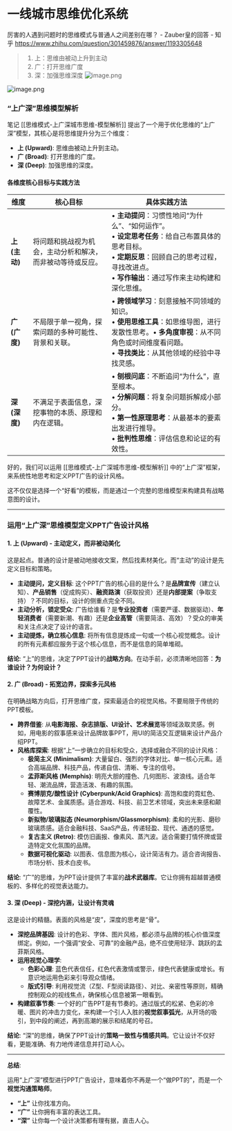 # 一线城市思维优化系统

厉害的人遇到问题时的思维模式与普通人之间差别在哪？ - Zauber皇的回答 - 知乎
https://www.zhihu.com/question/301459876/answer/1193305648

>1.  上：思维由被动上升到主动  
 >2. 广：打开思维广度  
 >3. 深：加强思维深度
![image.png](https://cdn.jsdelivr.net/gh/duanbiao2000/BlogGallery@main/picture/20240426173642.png)


![image.png](https://cdn.jsdelivr.net/gh/duanbiao2000/BlogGallery@main/picture/20240426173514.png)


### “上广深”思维模型解析

笔记 [[思维模式-上广深城市思维-模型解析]] 提出了一个用于优化思维的“上广深”模型，其核心是将思维提升分为三个维度：

*   **上 (Upward)**: 思维由被动上升到主动。
*   **广 (Broad)**: 打开思维的广度。
*   **深 (Deep)**: 加强思维的深度。

#### 各维度核心目标与实践方法

| 维度         | 核心目标                          | 具体实践方法                                                                                                                   |
| ---------- | ----------------------------- | ------------------------------------------------------------------------------------------------------------------------ |
| **上 (主动)** | 将问题和挑战视为机会，主动分析和解决，而非被动等待或反应。 | • **主动提问**：习惯性地问“为什么”、“如何运作”。<br>• **设定思考任务**：给自己布置具体的思考目标。<br>• **定期反思**：回顾自己的思考过程，寻找改进点。<br>• **写作输出**：通过写作来主动构建和深化思维。 |
| **广 (广度)** | 不局限于单一视角，探索问题的多种可能性、背景和关联。    | • **跨领域学习**：刻意接触不同领域的知识。<br>• **使用思维工具**：如思维导图，进行发散性思考。• **多角度审视**：从不同角色或时间维度看问题。<br>• **寻找类比**：从其他领域的经验中寻找灵感。           |
| **深 (深度)** | 不满足于表面信息，深挖事物的本质、原理和内在逻辑。     | • **刨根问底**：不断追问“为什么”，直至根本。<br>• **分解问题**：将复杂问题拆解成小部分。<br>• **第一性原理思考**：从最基本的要素出发进行推导。<br>• **批判性思维**：评估信息和论证的有效性。        |

好的，我们可以运用 [[思维模式-上广深城市思维-模型解析]] 中的“上广深”框架，来系统性地思考和定义PPT广告的设计风格。

这不仅仅是选择一个“好看”的模板，而是通过一个完整的思维模型来构建具有战略意图的设计。

---

### 运用“上广深”思维模型定义PPT广告设计风格

#### 1. **上 (Upward) - 主动定义，而非被动美化**

这是起点。普通的设计是被动地接收文案，然后找素材美化。而“主动”的设计是先定义目标和策略。

*   **主动提问，定义目标**: 这个PPT广告的核心目的是什么？是**品牌宣传**（建立认知）、**产品销售**（促成购买）、**融资路演**（获取投资）还是**内部提案**（争取支持）？不同的目标，设计的侧重点完全不同。
*   **主动分析，锁定受众**: 广告给谁看？是**专业投资者**（需要严谨、数据驱动）、**年轻消费者**（需要新潮、有趣）还是**企业高管**（需要简洁、高效）？受众的审美和关注点决定了设计的语言。
*   **主动提炼，确立核心信息**: 将所有信息提炼成一句或一个核心视觉概念。设计的所有元素都应服务于这个核心信息，而不是信息的简单堆砌。

**结论**: “上”的思维，决定了PPT设计的**战略方向**。在动手前，必须清晰地回答：**为谁设计？为何设计？**

#### 2. **广 (Broad) - 拓宽边界，探索多元风格**

在明确战略方向后，打开思维广度，探索最适合的视觉风格。不要局限于传统的PPT模板。

*   **跨界借鉴**: 从**电影海报、杂志排版、UI设计、艺术展览**等领域汲取灵感。例如，用电影的叙事感来设计品牌故事PPT，用UI的简洁交互逻辑来设计产品介绍PPT。
*   **风格库探索**: 根据“上”一步确立的目标和受众，选择或融合不同的设计风格：
    *   **极简主义 (Minimalism)**: 大量留白、强烈的字体对比、单一核心元素。适合高端品牌、科技产品，传递自信、清晰、专注的信号。
    *   **孟菲斯风格 (Memphis)**: 明亮大胆的撞色、几何图形、波浪线。适合年轻、潮流品牌，营造活泼、有趣的氛围。
    *   **赛博朋克/酸性设计 (Cyberpunk/Acid Graphics)**: 高饱和度的霓虹色、故障艺术、金属质感。适合游戏、科技、前卫艺术领域，突出未来感和颠覆性。
    *   **新拟物/玻璃拟态 (Neumorphism/Glassmorphism)**: 柔和的光影、磨砂玻璃质感。适合金融科技、SaaS产品，传递轻盈、现代、通透的感觉。
    *   **复古主义 (Retro)**: 模仿旧画报、像素风、蒸汽波。适合需要打情怀牌或营造特定文化氛围的品牌。
    *   **数据可视化驱动**: 以图表、信息图为核心，设计简洁有力。适合咨询报告、市场分析、技术白皮书。

**结论**: “广”的思维，为PPT设计提供了丰富的**战术武器库**。它让你拥有超越普通模板的、多样化的视觉表达能力。

#### 3. **深 (Deep) - 深挖内涵，让设计有灵魂**

这是设计的精髓。表面的风格是“皮”，深度的思考是“骨”。

*   **深挖品牌基因**: 设计的色彩、字体、图片风格，都必须与品牌的核心价值深度绑定。例如，一个强调“安全、可靠”的金融产品，绝不应使用轻浮、跳跃的孟菲斯风格。
*   **运用视觉心理学**:
    *   **色彩心理**: 蓝色代表信任，红色代表激情或警示，绿色代表健康或增长。有意识地运用色彩来引导观众情绪。
    *   **版式引导**: 利用视觉流（Z型、F型阅读路径）、对比、亲密性等原则，精确控制观众的视线焦点，确保核心信息被第一眼看到。
*   **构建叙事节奏**: 一个好的广告PPT是有节奏的。通过版式的松紧、色彩的冷暖、图片的冲击力变化，来构建一个引人入胜的**视觉叙事弧光**，从开场的吸引，到中段的阐述，再到高潮的展示和结尾的号召。

**结论**: “深”的思维，确保了PPT设计的**策略一致性与情感共鸣**。它让设计不仅好看，更能准确、有力地传递信息并打动人心。

---

**总结**:

运用“上广深”模型进行PPT广告设计，意味着你不再是一个“做PPT的”，而是一个**视觉沟通策略师**。
*   **“上”** 让你找准方向。
*   **“广”** 让你拥有丰富的表达工具。
*   **“深”** 让你每一个设计决策都有理有据，直击人心。